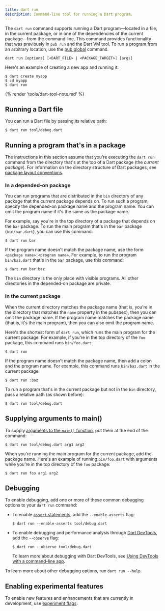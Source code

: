 ```yaml
---
title: dart run
description: Command-line tool for running a Dart program.
---
```


The `dart run` command supports running 
a Dart program—located in a file, in the current package, 
or in one of the dependencies of the current package—from the command line.
This command provides functionality that was previously in `pub run`
and the Dart VM tool.
To run a program from an arbitrary location,
use the [pub global](/tools/pub/cmd/pub-global) command.

```plaintext
dart run [options] [<DART_FILE> | <PACKAGE_TARGET>] [args]
```

Here's an example of creating a new app and running it:

```console
$ dart create myapp
$ cd myapp
$ dart run
```

{% render 'tools/dart-tool-note.md' %}

## Running a Dart file

You can run a Dart file by passing its relative path:

```console
$ dart run tool/debug.dart
```

## Running a program that's in a package

The instructions in this section assume that
you're executing the `dart run` command
from the directory that's at the top of a Dart package
(the _current package_).
For information on the directory structure of Dart packages, see
[package layout conventions](/guides/libraries/create-packages).

### In a depended-on package

You can run programs that are
distributed in the `bin` directory of any package
that the current package depends on.
To run such a program,
specify the depended-on package name and the program name.
You can omit the program name if it's the same as the package name.

For example, say you're in the top directory of a package
that depends on the `bar` package.
To run the main program that's in the `bar` package (`bin/bar.dart`),
you can use this command:

```console
$ dart run bar
```

If the program name doesn't match the package name,
use the form `<package name>:<program name>`. For example,
to run the program `bin/baz.dart` that's in the `bar` package,
use this command:

```console
$ dart run bar:baz
```

The `bin` directory is the only place with visible programs.
All other directories in the depended-on package are private.

### In the current package

When the current directory matches the package name
(that is, you're in the directory that matches
the `name` property in the pubspec),
then you can omit the package name.
If the program name matches the package name
(that is, it's the main program),
then you can also omit the program name.

Here's the shortest form of `dart run`,
which runs the main program for the current package.
For example, if you're in the top directory of the `foo` package,
this command runs `bin/foo.dart`:

```console
$ dart run
```

If the program name doesn't match the package name,
then add a colon and the program name.
For example, this command runs `bin/baz.dart` in the current package:

```console
$ dart run :baz
```

To run a program that's in the current package but not in the `bin` directory,
pass a relative path (as shown before):

```console
$ dart run tool/debug.dart
```

## Supplying arguments to main()

To supply [arguments to the `main()` function][args],
put them at the end of the command:

```console
$ dart run tool/debug.dart arg1 arg2
```

When you're running the main program for the current package,
add the package name.
Here's an example of running `bin/foo.dart` with arguments
while you're in the top directory of the `foo` package:

```console
$ dart run foo arg1 arg2
```

[args]: /language/functions#the-main-function

## Debugging

To enable debugging, 
add one or more of these common debugging options
to your `dart run` command:

- To enable [`assert` statements][assert],
  add the `--enable-asserts` flag:

  ```console
  $ dart run --enable-asserts tool/debug.dart
  ```

- To enable debugging and performance analysis
  through [Dart DevTools](/tools/dart-devtools),
  add the `--observe` flag:

  ```console
  $ dart run --observe tool/debug.dart
  ```
  
  To learn more about debugging with Dart DevTools,
  see [Using DevTools with a command-line app][].

To learn more about other debugging options, run `dart run --help`.

[assert]: /language/error-handling#assert
[Using DevTools with a command-line app]: /tools/dart-devtools#using-devtools-with-a-command-line-app

## Enabling experimental features

To enable new features and enhancements that are currently in development,
use [experiment flags](/tools/experiment-flags).
